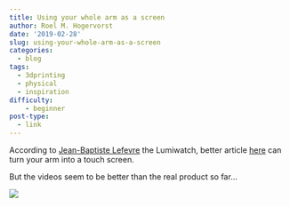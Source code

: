 ```yaml
---
title: Using your whole arm as a screen
author: Roel M. Hogervorst
date: '2019-02-28'
slug: using-your-whole-arm-as-a-screen
categories:
  - blog
tags:
  - 3dprinting
  - physical
  - inspiration
difficulty:
    - beginner
post-type:
  - link
---
```


According to [Jean-Baptiste Lefevre](https://twitter.com/jblefevre60/status/1060898805552504833)
the Lumiwatch, better article [here](https://www.cnet.com/news/lumiwatch-projector-smartwatch-turns-your-arm-into-a-touchscreen/)
can turn your arm into a touch screen. 

But the videos seem to be better than the real product so far...

![](https://media.giphy.com/media/ISOckXUybVfQ4/giphy.gif)
